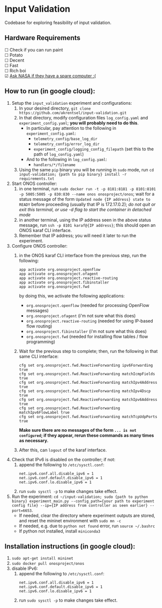 # Input Validation

Codebase for exploring feasibility of input validation.

## Hardware Requirements
☐ Check if you can run paint <br />
☐ Potato <br />
☐ Decent <br />
☐ Fast <br />
☐ Rich boi <br />
☑ [Ask NASA if they have a spare computer :(](https://www.nas.nasa.gov/hecc/support/system_status.html)

## How to run (in google cloud):
1. Setup the `input_validation` experiment and configurations:
    1. In your desired directory, `git clone https://github.com/akrentsel/input-validation.git`
    2. In that directory, modify configuration files `log_config.yaml` and `experiment_config.yaml`; **you will probably need to do this**. 
        - In particular, pay attention to the following in `experiment_config.yaml`:
            - `telemetry_config/base_log_dir`
            - `telemetry_config/error_log_dir`
            - `experiment_config/logging_config_filepath` (set this to the path of `log_config.yaml`)
        - And to the following in `log_config.yaml`:
            - `handlers/*/filename`
    3. Using the same `pip` binary you will be running in `sudo` mode, run `cd input-validation; {path to pip binary} install -r requirements.txt`
2. Start ONOS controller: 
    1. in one terminal, run `sudo docker run -t -p 8181:8181 -p 8101:8101 -p 5005:5005 -p 830:830 --name onos onosproject/onos`; wait for a status message of the form `Updated node {IP address} state to READY` before proceeding (usually that IP is 172.17.0.2); *do not quit or exit this terminal, or use -d flag to start the container in detached mode*
    2. in another terminal, using the IP address seen in the above status message, run `ssh -p 8101 karaf@{IP address}`; this should open an ONOS karaf CLI interface.
    3. Remember that IP address; you will need it later to run the experiment.
3. Configure ONOS controller:
    1. in the ONOS karaf CLI interface from the previous step, run the following:
        ```
        app activate org.onosproject.openflow
        app activate org.onosproject.ofagent
        app activate org.onosproject.reactive-routing
        app activate org.onosproject.fibinstaller
        app activate org.onosproject.fwd
        ```

        by doing this, we activate the following applications:
        - `org.onosproject.openflow` (needed for processing OpenFlow messages)
        - `org.onosproject.ofagent` (i'm not sure what this does)
        - `org.onosproject.reactive-routing` (needed for using IP-based flow routing)
        - `org.onosproject.fibinstaller` (i'm not sure what this does)
        - `org.onosproject.fwd` (needed for installing flow tables / flow programming)
    3. Wait for the previous step to complete; then, run the following in that same CLI interface:
        ```
        cfg set org.onosproject.fwd.ReactiveForwarding ipv6Forwarding true
        cfg set org.onosproject.fwd.ReactiveForwarding matchIcmpFields true
        cfg set org.onosproject.fwd.ReactiveForwarding matchIpv4Address true
        cfg set org.onosproject.fwd.ReactiveForwarding matchIpv4Dscp true
        cfg set org.onosproject.fwd.ReactiveForwarding matchIpv6Address true
        cfg set org.onosproject.fwd.ReactiveForwarding matchIpv6FlowLabel true
        cfg set org.onosproject.fwd.ReactiveForwarding matchTcpUdpPorts true
        ```
        **Make sure there are no messages of the form `... is not configured`; if they appear, rerun these commands as many times as necessary.**
    4. After this, can `logout` of the karaf interface.
4. Check that IPv6 is disabled on the controller; if not:
    1. append the following to `/etc/sysctl.conf`:
        ```
        net.ipv6.conf.all.disable_ipv6 = 1
        net.ipv6.conf.default.disable_ipv6 = 1
        net.ipv6.conf.lo.disable_ipv6 = 1
        ```
    2. run `sudo sysctl -p` to make changes take effect.
5. Run the experiment: `cd ~/input-validation; sudo {path to python binary} experiment_main.py --config_path={your path to experiment config file} --ip={IP address from controller as seen earlier} --port=6653`.
    - If needed, clear the directory where experiment outputs are stored, and reset the mininet environment with `sudo mn -c`
    - If needed, e.g. due to `python not found` error, run `source ~/.bashrc`
    - If python not installed, install `miniconda3`

## Installation instructions (in google cloud):
1. `sudo apt-get install mininet`
2. `sudo docker pull onosproject/onos`
3. disable IPv6:
    1. append the following to `/etc/sysctl.conf`:
        ```
        net.ipv6.conf.all.disable_ipv6 = 1
        net.ipv6.conf.default.disable_ipv6 = 1
        net.ipv6.conf.lo.disable_ipv6 = 1
        ```
    2. run `sudo sysctl -p` to make changes take effect.
